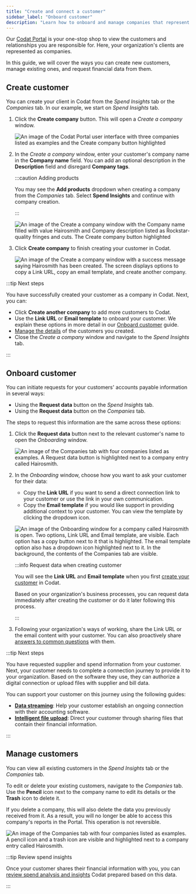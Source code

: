 ```yaml
---
title: "Create and connect a customer"
sidebar_label: "Onboard customer"
description: "Learn how to onboard and manage companies that represent your customers"
---
```


Our [Codat Portal](https://app.codat.io/) is your one-stop shop to view the customers and relationships you are responsible for. Here, your organization's clients are represented as companies.

In this guide, we will cover the ways you can create new customers, manage existing ones, and request financial data from them.

## Create customer

You can create your client in Codat from the _Spend Insights_ tab or the _Companies_ tab. In our example, we start on _Spend Insights_ tab.

1. Click the **Create company** button. This will open a _Create a company_ window.

   ![An image of the Codat Portal user interface with three companies listed as examples and the Create company button highlighted](/img/spend-insights/si-create-company-button.png)

2. In the _Create a company_ window, enter your customer's company name in the **Company name** field. You can add an optional description in the **Description** field and disregard **Company tags**.

   :::caution Adding products

   You may see the **Add products** dropdown when creating a company from the _Companies_ tab. Select **Spend Insights** and continue with company creation.

   :::

   ![An image of the Create a company window with the Company name filled with value Hairosmith and Company description listed as Rockstar-quality fringes and cuts. The Create company button highlighted](/img/spend-insights/si-create-company-window.png)

3. Click **Create company** to finish creating your customer in Codat.

   ![An image of the Create a company window with a success message saying Hairosmith has been created. The screen displays options to copy a Link URL, copy an email template, and create another company.](/img/spend-insights/si-create-company-created.png)

:::tip Next steps

You have successfully created your customer as a company in Codat. Next, you can:

- Click **Create another company** to add more customers to Codat.
- Use the **Link URL** or **Email template** to onboard your customer. We explain these options in more detail in our [Onboard customer](/spend-insights/guides/onboard-customer#onboard-customer) guide.
- [Manage the details](/spend-insights/guides/onboard-customer#manage-customers) of the customers you created.
- Close the _Create a company_ window and navigate to the _Spend Insights_ tab.

:::

## Onboard customer

You can initiate requests for your customers' accounts payable information in several ways:

- Using the **Request data** button on the _Spend Insights_ tab.
- Using the **Request data** button on the _Companies_ tab.

The steps to request this information are the same across these options:

1. Click the **Request data** button next to the relevant customer's name to open the _Onboarding_ window.

   ![An image of the Companies tab with four companies listed as examples. A Request data button is highlighted next to a company entry called Hairosmith.](/img/spend-insights/si-manage-company-request-info.png)

2. In the _Onboarding_ window, choose how you want to ask your customer for their data:
   - Copy the **Link URL** if you want to send a direct connection link to your customer or use the link in your own communication.
   - Copy the **Email template** if you would like support in providing additional context to your customer. You can view the template by clicking the dropdown icon.

   ![An image of the Onboarding window for a company called Hairosmith is open. Two options, Link URL and Email template, are visible. Each option has a copy button next to it that is highlighted. The email template option also has a dropdown icon highlighted next to it. In the background, the contents of the Companies tab are visible.](/img/spend-insights/si-request-information-options.png)

   :::info Request data when creating customer

   You will see the **Link URL** and **Email template** when you first [create your customer](/spend-insights/guides/onboard-customer#create-customer) in Codat.

   Based on your organization's business processes, you can request data immediately after creating the customer or do it later following this process.

   :::

3. Following your organization's ways of working, share the Link URL or the email content with your customer. You can also proactively share [answers to common questions](/spend-insights/resources/customer-faqs) with them.

:::tip Next steps

You have requested supplier and spend information from your customer. Next, your customer needs to complete a connection journey to provide it to your organization. Based on the software they use, they can authorize a digital connection or upload files with supplier and bill data.

You can support your customer on this journey using the following guides:

- [**Data streaming**](/spend-insights/resources/link-software): Help your customer establish an ongoing connection with their accounting software.
- [**Intelligent file upload**](/spend-insights/resources/link-file): Direct your customer through sharing files that contain their financial information.

:::

## Manage customers

You can view all existing customers in the _Spend Insights_ tab or the _Companies_ tab.

To edit or delete your existing customers, navigate to the _Companies_ tab. Use the **Pencil** icon next to the company name to edit its details or the **Trash** icon to delete it.

If you delete a company, this will also delete the data you previously received from it. As a result, you will no longer be able to access this company's reports in the Portal. This operation is not reversible.

![An image of the Companies tab with four companies listed as examples. A pencil icon and a trash icon are visible and highlighted next to a company entry called Hairosmith.](/img/spend-insights/si-manage-company.png)

:::tip Review spend insights

Once your customer shares their financial information with you, you can [review spend analysis and insights](/spend-insights/guides/analyze-spend) Codat prepared based on this data.

:::
